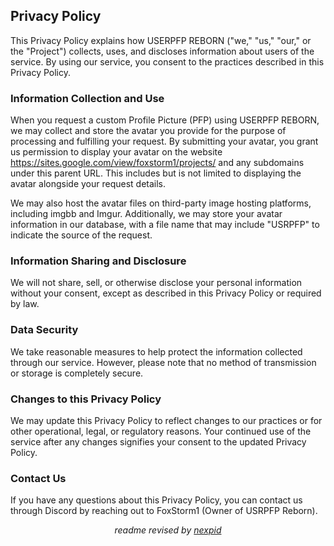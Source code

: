 <!DOCTYPE html>
<html>
<head>
</head>
<body>

<h2>Privacy Policy</h2>

<p>This Privacy Policy explains how USERPFP REBORN ("we," "us," "our," or the "Project") collects, uses, and discloses information about users of the service. By using our service, you consent to the practices described in this Privacy Policy.</p>

<h3>Information Collection and Use</h3>

<p>When you request a custom Profile Picture (PFP) using USERPFP REBORN, we may collect and store the avatar you provide for the purpose of processing and fulfilling your request. By submitting your avatar, you grant us permission to display your avatar on the website <a href="https://sites.google.com/view/foxstorm1/projects/">https://sites.google.com/view/foxstorm1/projects/</a> and any subdomains under this parent URL. This includes but is not limited to displaying the avatar alongside your request details.</p>

<p>We may also host the avatar files on third-party image hosting platforms, including imgbb and Imgur. Additionally, we may store your avatar information in our database, with a file name that may include "USRPFP" to indicate the source of the request.</p>

<h3>Information Sharing and Disclosure</h3>

<p>We will not share, sell, or otherwise disclose your personal information without your consent, except as described in this Privacy Policy or required by law.</p>

<h3>Data Security</h3>

<p>We take reasonable measures to help protect the information collected through our service. However, please note that no method of transmission or storage is completely secure.</p>

<h3>Changes to this Privacy Policy</h3>

<p>We may update this Privacy Policy to reflect changes to our practices or for other operational, legal, or regulatory reasons. Your continued use of the service after any changes signifies your consent to the updated Privacy Policy.</p>

<h3>Contact Us</h3>

<p>If you have any questions about this Privacy Policy, you can contact us through Discord by reaching out to FoxStorm1 (Owner of USRPFP Reborn).</p>

<p style="text-align:center;"><i>readme revised by <a href="https://github.com/nexpid">nexpid</a></i></p>

</body>
</html>
